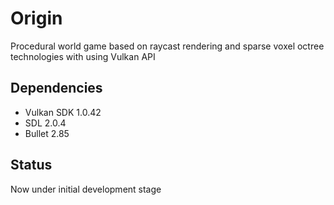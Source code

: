 # Origin
Procedural world game based on raycast rendering and sparse voxel octree technologies with using Vulkan API

## Dependencies
- Vulkan SDK 1.0.42
- SDL 2.0.4
- Bullet 2.85

## Status
Now under initial development stage
